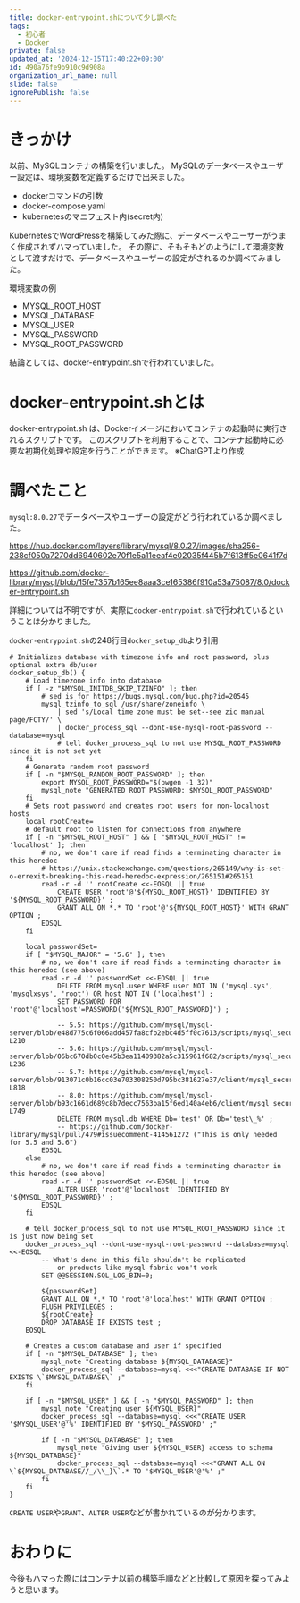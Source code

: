 ```yaml
---
title: docker-entrypoint.shについて少し調べた
tags:
  - 初心者
  - Docker
private: false
updated_at: '2024-12-15T17:40:22+09:00'
id: 490a76fe9b910c9d908a
organization_url_name: null
slide: false
ignorePublish: false
---
```

# きっかけ
以前、MySQLコンテナの構築を行いました。
MySQLのデータベースやユーザー設定は、環境変数を定義するだけで出来ました。
* dockerコマンドの引数
* docker-compose.yaml
* kubernetesのマニフェスト内(secret内)

KubernetesでWordPressを構築してみた際に、データベースやユーザーがうまく作成されずハマっていました。
その際に、そもそもどのようにして環境変数として渡すだけで、データベースやユーザーの設定がされるのか調べてみました。

環境変数の例
* MYSQL_ROOT_HOST
*	MYSQL_DATABASE
*	MYSQL_USER
*	MYSQL_PASSWORD
*	MYSQL_ROOT_PASSWORD

結論としては、docker-entrypoint.shで行われていました。

# docker-entrypoint.shとは

docker-entrypoint.sh は、Dockerイメージにおいてコンテナの起動時に実行されるスクリプトです。
このスクリプトを利用することで、コンテナ起動時に必要な初期化処理や設定を行うことができます。
※ChatGPTより作成

# 調べたこと

`mysql:8.0.27`でデータベースやユーザーの設定がどう行われているか調べました。

https://hub.docker.com/layers/library/mysql/8.0.27/images/sha256-238cf050a7270dd6940602e70f1e5a11eeaf4e02035f445b7f613ff5e0641f7d

https://github.com/docker-library/mysql/blob/15fe7357b165ee8aaa3ce165386f910a53a75087/8.0/docker-entrypoint.sh

詳細については不明ですが、実際に`docker-entrypoint.sh`で行われているということは分かりました。

`docker-entrypoint.sh`の248行目`docker_setup_db`より引用
```
# Initializes database with timezone info and root password, plus optional extra db/user
docker_setup_db() {
	# Load timezone info into database
	if [ -z "$MYSQL_INITDB_SKIP_TZINFO" ]; then
		# sed is for https://bugs.mysql.com/bug.php?id=20545
		mysql_tzinfo_to_sql /usr/share/zoneinfo \
			| sed 's/Local time zone must be set--see zic manual page/FCTY/' \
			| docker_process_sql --dont-use-mysql-root-password --database=mysql
			# tell docker_process_sql to not use MYSQL_ROOT_PASSWORD since it is not set yet
	fi
	# Generate random root password
	if [ -n "$MYSQL_RANDOM_ROOT_PASSWORD" ]; then
		export MYSQL_ROOT_PASSWORD="$(pwgen -1 32)"
		mysql_note "GENERATED ROOT PASSWORD: $MYSQL_ROOT_PASSWORD"
	fi
	# Sets root password and creates root users for non-localhost hosts
	local rootCreate=
	# default root to listen for connections from anywhere
	if [ -n "$MYSQL_ROOT_HOST" ] && [ "$MYSQL_ROOT_HOST" != 'localhost' ]; then
		# no, we don't care if read finds a terminating character in this heredoc
		# https://unix.stackexchange.com/questions/265149/why-is-set-o-errexit-breaking-this-read-heredoc-expression/265151#265151
		read -r -d '' rootCreate <<-EOSQL || true
			CREATE USER 'root'@'${MYSQL_ROOT_HOST}' IDENTIFIED BY '${MYSQL_ROOT_PASSWORD}' ;
			GRANT ALL ON *.* TO 'root'@'${MYSQL_ROOT_HOST}' WITH GRANT OPTION ;
		EOSQL
	fi

	local passwordSet=
	if [ "$MYSQL_MAJOR" = '5.6' ]; then
		# no, we don't care if read finds a terminating character in this heredoc (see above)
		read -r -d '' passwordSet <<-EOSQL || true
			DELETE FROM mysql.user WHERE user NOT IN ('mysql.sys', 'mysqlxsys', 'root') OR host NOT IN ('localhost') ;
			SET PASSWORD FOR 'root'@'localhost'=PASSWORD('${MYSQL_ROOT_PASSWORD}') ;

			-- 5.5: https://github.com/mysql/mysql-server/blob/e48d775c6f066add457fa8cfb2ebc4d5ff0c7613/scripts/mysql_secure_installation.sh#L192-L210
			-- 5.6: https://github.com/mysql/mysql-server/blob/06bc670db0c0e45b3ea11409382a5c315961f682/scripts/mysql_secure_installation.sh#L218-L236
			-- 5.7: https://github.com/mysql/mysql-server/blob/913071c0b16cc03e703308250d795bc381627e37/client/mysql_secure_installation.cc#L792-L818
			-- 8.0: https://github.com/mysql/mysql-server/blob/b93c1661d689c8b7decc7563ba15f6ed140a4eb6/client/mysql_secure_installation.cc#L726-L749
			DELETE FROM mysql.db WHERE Db='test' OR Db='test\_%' ;
			-- https://github.com/docker-library/mysql/pull/479#issuecomment-414561272 ("This is only needed for 5.5 and 5.6")
		EOSQL
	else
		# no, we don't care if read finds a terminating character in this heredoc (see above)
		read -r -d '' passwordSet <<-EOSQL || true
			ALTER USER 'root'@'localhost' IDENTIFIED BY '${MYSQL_ROOT_PASSWORD}' ;
		EOSQL
	fi

	# tell docker_process_sql to not use MYSQL_ROOT_PASSWORD since it is just now being set
	docker_process_sql --dont-use-mysql-root-password --database=mysql <<-EOSQL
		-- What's done in this file shouldn't be replicated
		--  or products like mysql-fabric won't work
		SET @@SESSION.SQL_LOG_BIN=0;

		${passwordSet}
		GRANT ALL ON *.* TO 'root'@'localhost' WITH GRANT OPTION ;
		FLUSH PRIVILEGES ;
		${rootCreate}
		DROP DATABASE IF EXISTS test ;
	EOSQL

	# Creates a custom database and user if specified
	if [ -n "$MYSQL_DATABASE" ]; then
		mysql_note "Creating database ${MYSQL_DATABASE}"
		docker_process_sql --database=mysql <<<"CREATE DATABASE IF NOT EXISTS \`$MYSQL_DATABASE\` ;"
	fi

	if [ -n "$MYSQL_USER" ] && [ -n "$MYSQL_PASSWORD" ]; then
		mysql_note "Creating user ${MYSQL_USER}"
		docker_process_sql --database=mysql <<<"CREATE USER '$MYSQL_USER'@'%' IDENTIFIED BY '$MYSQL_PASSWORD' ;"

		if [ -n "$MYSQL_DATABASE" ]; then
			mysql_note "Giving user ${MYSQL_USER} access to schema ${MYSQL_DATABASE}"
			docker_process_sql --database=mysql <<<"GRANT ALL ON \`${MYSQL_DATABASE//_/\\_}\`.* TO '$MYSQL_USER'@'%' ;"
		fi
	fi
}
```

`CREATE USER`や`GRANT`、`ALTER USER`などが書かれているのが分かります。

# おわりに
今後もハマった際にはコンテナ以前の構築手順などと比較して原因を探ってみようと思います。
